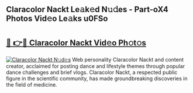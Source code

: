 ## Claracolor Nackt Le𝚊k𝚎d N𝚞𝚍es - Part-oX4 Photos Vid𝚎o Le𝚊ks u0FSo

# <h2><a href="http://fb07hr1.evod.top/?m=Claracolor+Nackt">🔗 👉🔴 Claracolor Nackt Vid𝚎o Ph𝚘t𝚘s</a></h2>

[![Claracolor Nackt N𝚞d𝚎s](https://i.imgur.com/8V9OHl7.gif)](http://fb07hr1.evod.top/?m=Claracolor+Nackt)
Web personality Claracolor Nackt and content creator, acclaimed for posting dance and lifestyle themes through popular dance challenges and brief vlogs. Claracolor Nackt, a respected public figure in the scientific community, has made groundbreaking discoveries in the field of medicine. 
